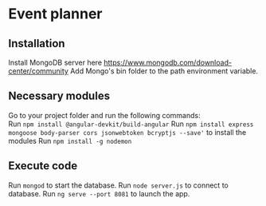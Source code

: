 # Event planner

## Installation

Install MongoDB server here https://www.mongodb.com/download-center/community
Add Mongo's bin folder to the path environment variable.

## Necessary modules

Go to your project folder and run the following commands:\
Run `npm install @angular-devkit/build-angular`
Run `npm install express mongoose body-parser cors jsonwebtoken bcryptjs --save'` to install the modules
Run `npm install -g nodemon`

## Execute code

Run `mongod` to start the database.
Run `node server.js` to connect to database.
Run `ng serve --port 8081` to launch the app.


